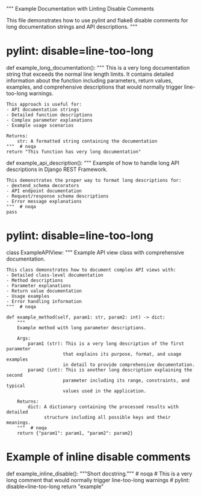 """
Example Documentation with Linting Disable Comments

This file demonstrates how to use pylint and flake8 disable comments
for long documentation strings and API descriptions.
"""

# pylint: disable=line-too-long
def example_long_documentation():
    """
    This is a very long documentation string that exceeds the normal line length limits.
    It contains detailed information about the function including parameters, return values,
    examples, and comprehensive descriptions that would normally trigger line-too-long warnings.
    
    This approach is useful for:
    - API documentation strings
    - Detailed function descriptions
    - Complex parameter explanations
    - Example usage scenarios
    
    Returns:
        str: A formatted string containing the documentation
    """  # noqa
    return "This function has very long documentation"


def example_api_description():
    """
    Example of how to handle long API descriptions in Django REST Framework.
    
    This demonstrates the proper way to format long descriptions for:
    - @extend_schema decorators
    - API endpoint documentation
    - Request/response schema descriptions
    - Error message explanations
    """  # noqa
    pass


# pylint: disable=line-too-long
class ExampleAPIView:
    """
    Example API view class with comprehensive documentation.
    
    This class demonstrates how to document complex API views with:
    - Detailed class-level documentation
    - Method descriptions
    - Parameter explanations
    - Return value documentation
    - Usage examples
    - Error handling information
    """  # noqa
    
    def example_method(self, param1: str, param2: int) -> dict:
        """
        Example method with long parameter descriptions.
        
        Args:
            param1 (str): This is a very long description of the first parameter
                         that explains its purpose, format, and usage examples
                         in detail to provide comprehensive documentation.
            param2 (int): This is another long description explaining the second
                         parameter including its range, constraints, and typical
                         values used in the application.
        
        Returns:
            dict: A dictionary containing the processed results with detailed
                  structure including all possible keys and their meanings.
        """  # noqa
        return {"param1": param1, "param2": param2}


# Example of inline disable comments
def example_inline_disable():
    """Short docstring."""  # noqa
    # This is a very long comment that would normally trigger line-too-long warnings  # pylint: disable=line-too-long
    return "example"
